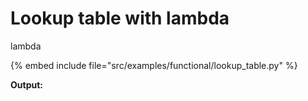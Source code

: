 # Lookup table with lambda


lambda

{% embed include file="src/examples/functional/lookup_table.py" %}

**Output:**



